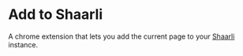 # Add to Shaarli
A chrome extension that lets you add the current page to your [Shaarli](https://github.com/shaarli/Shaarli) instance.

